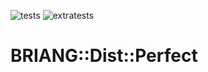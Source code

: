 ![tests](https://github.com/BRIANG/p5-briang-dist-perfect/workflows/tests/badge.svg)
![extratests](https://github.com/BRIANG/p5-briang-dist-perfect/workflows/extratests/badge.svg)
<!--
    https://github.com/[USER]/[REPO]/workflows/[ACTION-NAME]/badge.svg
-->
# BRIANG::Dist::Perfect
